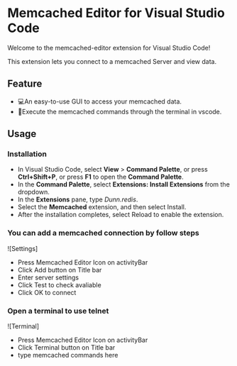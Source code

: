 # Memcached Editor for Visual Studio Code

<!-- [![Build status](https://dev.azure.com/pikadun/vscode-redis/_apis/build/status/vscode-redis-build)](https://dev.azure.com/pikadun/vscode-redis/_build?definitionId=6)
[![installs](https://vsmarketplacebadge.apphb.com/installs-short/Dunn.redis.svg)](https://marketplace.visualstudio.com/items?itemName=Dunn.redis)
[![rating](https://vsmarketplacebadge.apphb.com/rating-star/Dunn.redis.svg)](https://marketplace.visualstudio.com/items?itemName=Dunn.redis)
[![star](https://img.shields.io/github/stars/pikadun/vscode-redis)](https://github.com/pikadun/vscode-redis) -->

Welcome to the memcached-editor extension for Visual Studio Code!

This extension lets you connect to a memcached Server and view data.

## Feature

+ 💻An easy-to-use GUI to access your memcached data.
+ 🎹Execute the memcached commands through the terminal in vscode.

## Usage

### Installation

+ In Visual Studio Code, select **View** > **Command Palette**, or press **Ctrl+Shift+P**, or press **F1** to open the **Command Palette**.
+ In the **Command Palette**, select **Extensions: Install Extensions** from the dropdown.
+ In the **Extensions** pane, type *Dunn.redis*.
+ Select the **Memcached** extension, and then select Install.
+ After the installation completes, select Reload to enable the extension.

### You can add a memcached connection by follow steps

![Settings]

+ Press Memcached Editor Icon on activityBar
+ Click Add button on Title bar
+ Enter server settings
+ Click Test to check avaliable
+ Click OK to connect

### Open a terminal to use telnet

![Terminal]

+ Press Memcached Editor Icon on activityBar
+ Click Terminal button on Title bar
+ type memcached commands here
